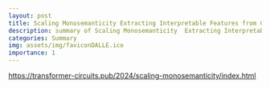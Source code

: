 ```yaml
---
layout: post
title: Scaling Monosemanticity Extracting Interpretable Features from Claude 3 Sonnet
description: summary of Scaling Monosemanticity  Extracting Interpretable Features from Claude 3 Sonnet
categories: Summary
img: assets/img/faviconDALLE.ico
importance: 1
---
```



https://transformer-circuits.pub/2024/scaling-monosemanticity/index.html
